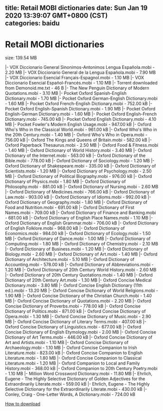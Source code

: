 
title: Retail MOBI dictionaries
date: Sun Jan 19 2020 13:39:07 GMT+0800 (CST)    
categories: baidu
---

# Retail MOBI dictionaries
size: 139.54 MB
 
 
|- VOX Diccionario General Sinonimos-Antonimos Lengua Española.mobi - 2.20 MB
|- VOX Diccionario General de la Lengua Española.mobi - 7.90 MB
|- VOX Diccionario Esencial Français-Espagnol.mobi - 1.10 MB
|- VOX Diccionario Esencial Español-Francés.mobi - 1.10 MB
|- Torrent downloaded from Demonoid.me.txt - 46 B
|- The New Penguin Dictionary of Modern Quotations.mobi - 3.10 MB
|- Pocket Oxford Spanish-English Dictionary.mobi - 1.70 MB
|- Pocket Oxford German-English Dictionary.mobi - 1.60 MB
|- Pocket Oxford French-English Dictionary.mobi - 752.00 kB
|- Pocket Oxford English-Spanish Dictionary.mobi - 1.90 MB
|- Pocket Oxford English-German Dictionary.mobi - 1.60 MB
|- Pocket Oxford English-French Dictionary.mobi - 745.00 kB
|- Pocket Oxford English Dictionary.mobi - 4.10 MB
|- Pocket Fowler's Modern English Usage.mobi - 947.00 kB
|- Oxford Who's Who in the Classical World.mobi - 961.00 kB
|- Oxford Who's Who in the 20th Century.mobi - 1.40 MB
|- Oxford Who's Who in Opera.mobi - 756.00 kB
|- Oxford The Kings and Queens of Britain.mobi - 582.00 kB
|- Oxford Paperback Thesaurus.mobi - 2.50 MB
|- Oxford Food & Fitness.mobi - 1.40 MB
|- Oxford Dictionary of World History.mobi - 3.40 MB
|- Oxford Dictionary of the Internet.mobi - 563.00 kB
|- Oxford Dictionary of the Bible.mobi - 778.00 kB
|- Oxford Dictionary of Sociology.mobi - 1.20 MB
|- Oxford Dictionary of Shakespeare.mobi - 335.00 kB
|- Oxford Dictionary of Scientists.mobi - 1.20 MB
|- Oxford Dictionary of Psychology.mobi - 2.50 MB
|- Oxford Dictionary of Political Biography.mobi - 976.00 kB
|- Oxford Dictionary of Physics.mobi - 1.80 MB
|- Oxford Dictionary of Philosophy.mobi - 881.00 kB
|- Oxford Dictionary of Nursing.mobi - 2.60 MB
|- Oxford Dictionary of Medicines.mobi - 766.00 kB
|- Oxford Dictionary of Law.mobi - 903.00 kB
|- Oxford Dictionary of Idioms.mobi - 992.00 kB
|- Oxford Dictionary of Geography.mobi - 1.80 MB
|- Oxford Dictionary of Food and Nutrition.mobi - 691.00 kB
|- Oxford Dictionary of First Names.mobi - 709.00 kB
|- Oxford Dictionary of Finance and Banking.mobi - 681.00 kB
|- Oxford Dictionary of English Place Names.mobi - 1.10 MB
|- Oxford Dictionary of English Grammar.mobi - 706.00 kB
|- Oxford Dictionary of English Folklore.mobi - 968.00 kB
|- Oxford Dictionary of Economics.mobi - 984.00 kB
|- Oxford Dictionary of Ecology.mobi - 1.50 MB
|- Oxford Dictionary of Dance.mobi - 1.00 MB
|- Oxford Dictionary of Computing.mobi - 1.80 MB
|- Oxford Dictionary of Chemistry.mobi - 2.10 MB
|- Oxford Dictionary of Business.mobi - 1.20 MB
|- Oxford Dictionary of Biology.mobi - 2.60 MB
|- Oxford Dictionary of Art.mobi - 1.40 MB
|- Oxford Dictionary of Architecture.mobi - 5.10 MB
|- Oxford Dictionary of Accounting.mobi - 578.00 kB
|- Oxford Dictionary of Abbreviations.mobi - 1.20 MB
|- Oxford Dictionary of 20th Century World History.mobi - 2.60 MB
|- Oxford Dictionary of 20th Century Quotations.mobi - 1.40 MB
|- Oxford Dictionary of 20th Century Art.mobi - 1.30 MB
|- Oxford Concise Medical Dictionary.mobi - 3.80 MB
|- Oxford Concise English Dictionary (11th ed.).mobi - 13.20 MB
|- Oxford Concise Dictionary of World Religions.mobi - 1.90 MB
|- Oxford Concise Dictionary of the Christian Church.mobi - 1.40 MB
|- Oxford Concise Dictionary of Quotations.mobi - 2.20 MB
|- Oxford Concise Dictionary of Proverbs.mobi - 778.00 kB
|- Oxford Concise Dictionary of Politics.mobi - 871.00 kB
|- Oxford Concise Dictionary of Opera.mobi - 1.30 MB
|- Oxford Concise Dictionary of Music.mobi - 2.90 MB
|- Oxford Concise Dictionary of Literary Terms.mobi - 407.00 kB
|- Oxford Concise Dictionary of Linguistics.mobi - 677.00 kB
|- Oxford Concise Dictionary of English Etymology.mobi - 2.00 MB
|- Oxford Concise Dictionary of Art Terms.mobi - 446.00 kB
|- Oxford Concise Dictionary of Art and Artists.mobi - 1.10 MB
|- Oxford Concise Dictionary of Archaeology.mobi - 1.10 MB
|- Oxford Concise Companion to Irish Literature.mobi - 823.00 kB
|- Oxford Concise Companion to English Literature.mobi - 1.80 MB
|- Oxford Concise Companion to Classical Literature.mobi - 1.20 MB
|- Oxford Companion to Local and Family History.mobi - 368.00 kB
|- Oxford Companion to 20th Century Poetry.mobi - 1.10 MB
|- Million Word Crossword Dictionary.mobi - 11.80 MB
|- Ehrlich, Eugene - The Highly Selective Dictionary of Golden Adjectives for the Extraordinarily Literate.mobi - 559.00 kB
|- Ehrlich, Eugene - The Highly Selective Dictionary for the Extraordinarily Literate.mobi - 430.00 kB
|- Conley, Craig - One-Letter Words, A Dictionary.mobi - 724.00 kB

[How to download](https://bpcam.bemobtrk.com/go/2ceec3aa-1ca2-46d6-b9ff-aaa5c184517c?jno=2974)
